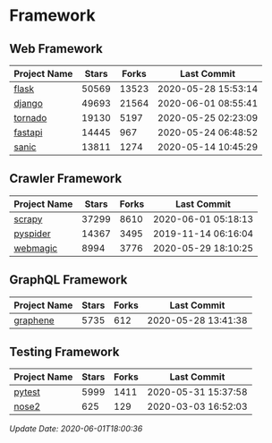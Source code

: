# Framework

## Web Framework

| Project Name | Stars | Forks | Last Commit |
| ------------ | ----- | ----- | ----------- |
| [flask](https://github.com/pallets/flask) | 50569 | 13523 | 2020-05-28 15:53:14 |
| [django](https://github.com/django/django) | 49693 | 21564 | 2020-06-01 08:55:41 |
| [tornado](https://github.com/tornadoweb/tornado) | 19130 | 5197 | 2020-05-25 02:23:09 |
| [fastapi](https://github.com/tiangolo/fastapi) | 14445 | 967 | 2020-05-24 06:48:52 |
| [sanic](https://github.com/huge-success/sanic) | 13811 | 1274 | 2020-05-14 10:45:29 |

## Crawler Framework

| Project Name | Stars | Forks | Last Commit |
| ------------ | ----- | ----- | ----------- |
| [scrapy](https://github.com/scrapy/scrapy) | 37299 | 8610 | 2020-06-01 05:18:13 |
| [pyspider](https://github.com/binux/pyspider) | 14367 | 3495 | 2019-11-14 06:16:04 |
| [webmagic](https://github.com/code4craft/webmagic) | 8994 | 3776 | 2020-05-29 18:10:25 |

## GraphQL Framework

| Project Name | Stars | Forks | Last Commit |
| ------------ | ----- | ----- | ----------- |
| [graphene](https://github.com/graphql-python/graphene) | 5735 | 612 | 2020-05-28 13:41:38 |

## Testing Framework

| Project Name | Stars | Forks | Last Commit |
| ------------ | ----- | ----- | ----------- |
| [pytest](https://github.com/pytest-dev/pytest) | 5999 | 1411 | 2020-05-31 15:37:58 |
| [nose2](https://github.com/nose-devs/nose2) | 625 | 129 | 2020-03-03 16:52:03 |

*Update Date: 2020-06-01T18:00:36*